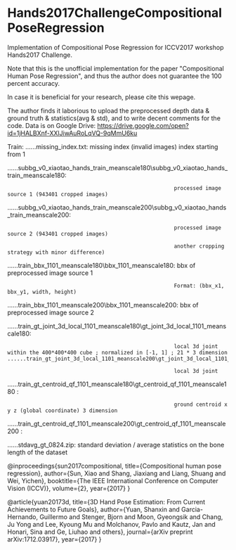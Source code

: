 # Hands2017ChallengeCompositionalPoseRegression
Implementation of Compositional Pose Regression for ICCV2017 workshop Hands2017 Challenge.

Note that this is the unofficial implementation for the paper "Compositional Human Pose Regression", and thus the author does not guarantee the 100 percent accuracy.

In case it is beneficial for your research, please cite this wepage.

The author finds it laborious to upload the preprocessed depth data & ground truth & statistics(avg & std), and to write decent comments for the code. Data is on Google Drive: https://drive.google.com/open?id=1jHALBXnf-XXlJiwAuRoLqVQ-9qMmU6ku 

Train:
......missing_index.txt: missing index (invalid images) index starting from 1

......subbg_v0_xiaotao_hands_train_meanscale180\subbg_v0_xiaotao_hands_train_meanscale180:

                                                         processed image source 1 (943401 cropped images)
                                                         
......subbg_v0_xiaotao_hands_train_meanscale200\subbg_v0_xiaotao_hands_train_meanscale200:

                                                         processed image source 2 (943401 cropped images)
                                                         
                                                         another cropping strategy with minor difference)
                                                         
......train_bbx_1101_meanscale180\bbx_1101_meanscale180: bbx of preprocessed image source 1 

                                                         Format: (bbx_x1, bbx_y1, width, height)
                                                         
......train_bbx_1101_meanscale200\bbx_1101_meanscale200: bbx of preprocessed image source 2 

......train_gt_joint_3d_local_1101_meanscale180\gt_joint_3d_local_1101_meanscale180:

                                                         local 3d joint within the 400*400*400 cube ; normalized in [-1, 1] ; 21 * 3 dimension                                                         ......train_gt_joint_3d_local_1101_meanscale200\gt_joint_3d_local_1101_meanscale200:
                                                         
                                                         local 3d joint 
                                                         
......train_gt_centroid_qf_1101_meanscale180\gt_centroid_qf_1101_meanscale180 :

                                                         ground centroid x y z (global coordinate) 3 dimension
                                                         
......train_gt_centroid_qf_1101_meanscale200\gt_centroid_qf_1101_meanscale200 :                                                         

......stdavg_gt_0824.zip:                                standard deviation / average statistics on the bone length of the dataset


@inproceedings{sun2017compositional,
  title={Compositional human pose regression},
  author={Sun, Xiao and Shang, Jiaxiang and Liang, Shuang and Wei, Yichen},
  booktitle={The IEEE International Conference on Computer Vision (ICCV)},
  volume={2},
  year={2017}
}

@article{yuan20173d,
  title={3D Hand Pose Estimation: From Current Achievements to Future Goals},
  author={Yuan, Shanxin and Garcia-Hernando, Guillermo and Stenger, Bjorn and Moon, Gyeongsik and Chang, Ju Yong and Lee, Kyoung Mu and Molchanov, Pavlo and Kautz, Jan and Honari, Sina and Ge, Liuhao and others},
  journal={arXiv preprint arXiv:1712.03917},
  year={2017}
}

